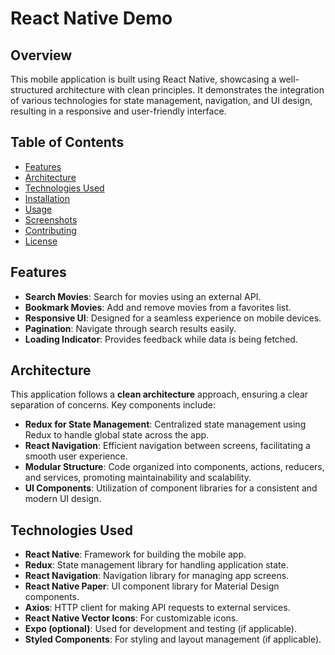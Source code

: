 # React Native Demo

## Overview
This mobile application is built using React Native, showcasing a well-structured architecture with clean principles. It demonstrates the integration of various technologies for state management, navigation, and UI design, resulting in a responsive and user-friendly interface.

## Table of Contents
- [Features](#features)
- [Architecture](#architecture)
- [Technologies Used](#technologies-used)
- [Installation](#installation)
- [Usage](#usage)
- [Screenshots](#screenshots)
- [Contributing](#contributing)
- [License](#license)

## Features
- **Search Movies**: Search for movies using an external API.
- **Bookmark Movies**: Add and remove movies from a favorites list.
- **Responsive UI**: Designed for a seamless experience on mobile devices.
- **Pagination**: Navigate through search results easily.
- **Loading Indicator**: Provides feedback while data is being fetched.

## Architecture
This application follows a **clean architecture** approach, ensuring a clear separation of concerns. Key components include:
- **Redux for State Management**: Centralized state management using Redux to handle global state across the app.
- **React Navigation**: Efficient navigation between screens, facilitating a smooth user experience.
- **Modular Structure**: Code organized into components, actions, reducers, and services, promoting maintainability and scalability.
- **UI Components**: Utilization of component libraries for a consistent and modern UI design.

## Technologies Used
- **React Native**: Framework for building the mobile app.
- **Redux**: State management library for handling application state.
- **React Navigation**: Navigation library for managing app screens.
- **React Native Paper**: UI component library for Material Design components.
- **Axios**: HTTP client for making API requests to external services.
- **React Native Vector Icons**: For customizable icons.
- **Expo (optional)**: Used for development and testing (if applicable).
- **Styled Components**: For styling and layout management (if applicable).

